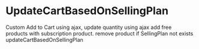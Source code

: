 # UpdateCartBasedOnSellingPlan
Custom Add to Cart using ajax, update quantity using ajax add free products with subscription product. remove product if SellingPlan not exists updateCartBasedOnSellingPlan
